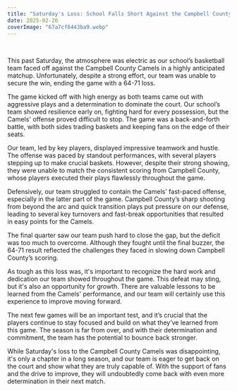 ```yaml
---
title: "Saturday's Loss: School Falls Short Against the Campbell County Camels, 64-71"
date: 2025-02-26
coverImage: "67a7cf6443ba9.webp"
---
```


 

This past Saturday, the atmosphere was electric as our school’s basketball team faced off against the Campbell County Camels in a highly anticipated matchup. Unfortunately, despite a strong effort, our team was unable to secure the win, ending the game with a 64-71 loss.

The game kicked off with high energy as both teams came out with aggressive plays and a determination to dominate the court. Our school’s team showed resilience early on, fighting hard for every possession, but the Camels' offense proved difficult to stop. The game was a back-and-forth battle, with both sides trading baskets and keeping fans on the edge of their seats.

Our team, led by key players, displayed impressive teamwork and hustle. The offense was paced by standout performances, with several players stepping up to make crucial baskets. However, despite their strong showing, they were unable to match the consistent scoring from Campbell County, whose players executed their plays flawlessly throughout the game.

Defensively, our team struggled to contain the Camels' fast-paced offense, especially in the latter part of the game. Campbell County’s sharp shooting from beyond the arc and quick transition plays put pressure on our defense, leading to several key turnovers and fast-break opportunities that resulted in easy points for the Camels.

The final quarter saw our team push hard to close the gap, but the deficit was too much to overcome. Although they fought until the final buzzer, the 64-71 result reflected the challenges they faced in slowing down Campbell County’s scoring.

As tough as this loss was, it's important to recognize the hard work and dedication our team showed throughout the game. This defeat may sting, but it's also an opportunity for growth. There are valuable lessons to be learned from the Camels' performance, and our team will certainly use this experience to improve moving forward.

The next few games will be an important test, and it’s crucial that the players continue to stay focused and build on what they’ve learned from this game. The season is far from over, and with their determination and commitment, the team has the potential to bounce back stronger.

While Saturday's loss to the Campbell County Camels was disappointing, it's only a chapter in a long season, and our team is eager to get back on the court and show what they are truly capable of. With the support of fans and the drive to improve, they will undoubtedly come back with even more determination in their next match.
